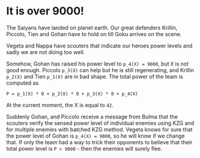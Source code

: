 # It is over 9000!

The Saiyans have landed on planet earth. Our great defenders  Krillin, Piccolo, Tien and Gohan
have to hold on till Goku arrives on the scene.

Vegeta and Nappa have scouters that indicate our heroes power levels
and sadly we are not doing too well.

Somehow, Gohan has raised his power level to `p_4(X) = 9000`, but it is not good enough. Piccolo `p_3(X)` can help but he is still regenerating, and Krillin `p_2(X)` and Tien `p_1(X)` are in bad shape. The total power of the team is computed as  
```
P = p_1(X) * 0 + p_2(X) * 0 + p_3(X) * 0 + p_4(X)
```  
At the current moment, the X is equal to `42`.

Suddenly Gohan, and Piccolo receive a message from Bulma that the scouters verify the sensed power level of individual enemies using KZG and for multiple enemies with batched KZG method. Vegeta knows for sure that the power level of Gohan is `p_4(X) = 9000`, so he will know if we change that. If only the team had a way to trick their opponents to believe that their total power level is `P > 9000` - then the enemies will surely flee.